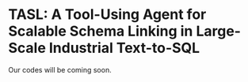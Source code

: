 # TASL: A Tool-Using Agent for Scalable Schema Linking in Large-Scale Industrial Text-to-SQL

Our codes will be coming soon.
